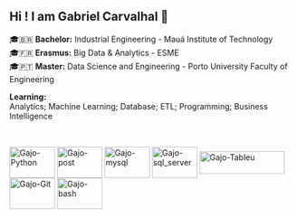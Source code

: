 ## Hi ! I am Gabriel Carvalhal 👋

  🎓🇧🇷 **Bachelor:** Industrial Engineering - Mauá Institute of Technology <br>
  🎓🇫🇷 **Erasmus:** Big Data & Analytics - ESME <br>
  🎓🇵🇹 **Master:** Data Science and Engineering - Porto University Faculty of Engineering
  
  **Learning:** <br>
  Analytics; Machine Learning; Database; ETL; Programming; Business Intelligence
  ##

</div>
<div style="display: inline_block"><br>
  <img align="center" alt="Gajo-Python" height="55" width="80" src="https://cdn.jsdelivr.net/gh/devicons/devicon@latest/icons/python/python-original.svg">
  <img align="center" alt="Gajo-post" height="55" width="80" src="https://cdn.jsdelivr.net/gh/devicons/devicon@latest/icons/postgresql/postgresql-plain-wordmark.svg" />
  <img align="center" alt="Gajo-mysql" height="55" width="80" src="https://cdn.jsdelivr.net/gh/devicons/devicon@latest/icons/mysql/mysql-plain-wordmark.svg" />
  <img align="center" alt="Gajo-sql_server" height="55" width="80" src="https://cdn.jsdelivr.net/gh/devicons/devicon@latest/icons/microsoftsqlserver/microsoftsqlserver-original-wordmark.svg" />
  <img align="center" alt="Gajo-Tableu" height="40" width="150" src="https://upload.wikimedia.org/wikipedia/commons/4/4b/Tableau_Logo.png" />
  <img align="center" alt="Gajo-Git" height="55" width="80" src="https://cdn.jsdelivr.net/gh/devicons/devicon@latest/icons/git/git-original-wordmark.svg" />
  <img align="center" alt="Gajo-bash" height="55" width="80" src="https://cdn.jsdelivr.net/gh/devicons/devicon@latest/icons/bash/bash-original.svg" />
  </div>          
